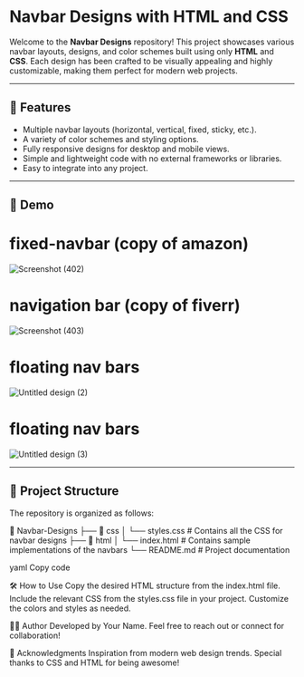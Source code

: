 # Navbar Designs with HTML and CSS

Welcome to the **Navbar Designs** repository! This project showcases various navbar layouts, designs, and color schemes built using only **HTML** and **CSS**. Each design has been crafted to be visually appealing and highly customizable, making them perfect for modern web projects.

---


## 🚀 Features

- Multiple navbar layouts (horizontal, vertical, fixed, sticky, etc.).
- A variety of color schemes and styling options.
- Fully responsive designs for desktop and mobile views.
- Simple and lightweight code with no external frameworks or libraries.
- Easy to integrate into any project.

---

## 🎨 Demo

# fixed-navbar (copy of amazon)
![Screenshot (402)](https://github.com/user-attachments/assets/46ac0c5f-a38e-4604-837b-47e4fc81b3cb)

# navigation bar (copy of fiverr)
![Screenshot (403)](https://github.com/user-attachments/assets/d3bbe3a2-0328-4ffc-816b-90d2d72d9839)

# floating nav bars
![Untitled design (2)](https://github.com/user-attachments/assets/ada11526-3151-4854-b2b3-832f50db4209)

# floating nav bars
![Untitled design (3)](https://github.com/user-attachments/assets/b2895f57-d65b-41fb-b92a-0000fe1778fa)

---

## 📁 Project Structure

The repository is organized as follows:

📂 Navbar-Designs ├── 📁 css │ └── styles.css # Contains all the CSS for navbar designs ├── 📁 html │ └── index.html # Contains sample implementations of the navbars └── README.md # Project documentation

yaml
Copy code



🛠️ How to Use
Copy the desired HTML structure from the index.html file.
Include the relevant CSS from the styles.css file in your project.
Customize the colors and styles as needed.

👩‍💻 Author
Developed by Your Name.
Feel free to reach out or connect for collaboration!

🙌 Acknowledgments
Inspiration from modern web design trends.
Special thanks to CSS and HTML for being awesome!



